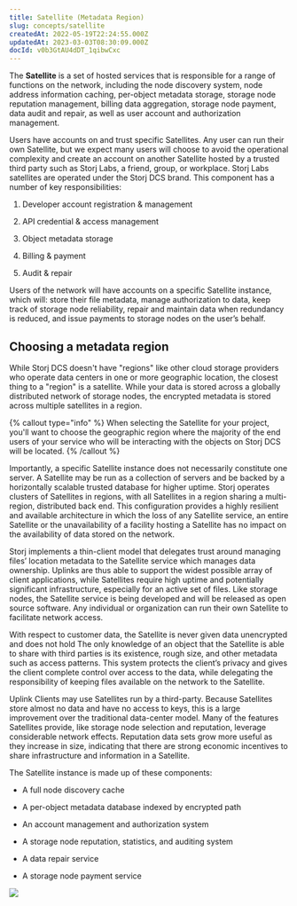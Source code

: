 ```yaml
---
title: Satellite (Metadata Region)
slug: concepts/satellite
createdAt: 2022-05-19T22:24:55.000Z
updatedAt: 2023-03-03T08:30:09.000Z
docId: v0b3GtAU4dDT_1qibwCxc
---
```


The **Satellite** is a set of hosted services that is responsible for a range of functions on the network, including the node discovery system, node address information caching,  per-object metadata storage, storage node reputation management, billing data aggregation, storage node payment, data audit and repair, as well as user account and authorization management.&#x20;

Users have accounts on and trust specific Satellites. Any user can run their own Satellite, but we expect many users will choose to avoid the operational complexity and create an account on another Satellite hosted by a trusted third party such as Storj Labs, a friend, group, or workplace. Storj Labs satellites are operated under the Storj DCS brand. This component has a number of key responsibilities:&#x20;

1.  Developer account registration & management&#x20;

2.  API credential & access management

3.  Object metadata storage

4.  Billing & payment&#x20;

5.  Audit & repair &#x20;

Users of the network will have accounts on a specific Satellite instance, which will: store their file metadata, manage authorization to data, keep track of storage node reliability, repair and maintain data when redundancy is reduced, and issue payments to storage nodes on the user’s behalf.&#x20;

## Choosing a metadata region

While Storj DCS doesn't have "regions" like other cloud storage providers who operate data centers in one or more geographic location, the closest thing to a "region" is a satellite. While your data is stored across a globally distributed network of storage nodes, the encrypted metadata is stored across multiple satellites in a region.&#x20;

{% callout type="info"  %} 
When selecting the Satellite for your project, you'll want to choose the geographic region where the majority of the end users of your service who will be interacting with the objects on Storj DCS will be located.
{% /callout %}

Importantly, a specific Satellite instance does not necessarily constitute one server. A Satellite may be run as a collection of servers and be backed by a horizontally scalable trusted database for higher uptime. Storj operates clusters of Satellites in regions, with all Satellites in a region sharing a multi-region, distributed back end. This configuration provides a highly resilient and available architecture in which the loss of any Satellite service, an entire Satellite or the unavailability of a facility hosting a Satellite has no impact on the availability of data stored on the network.

Storj implements a thin-client model that delegates trust around managing files’ location metadata to the Satellite service which manages data ownership. Uplinks are thus able to support the widest possible array of client applications, while Satellites require high uptime and potentially significant infrastructure, especially for an active set of files. Like storage nodes, the Satellite service is being developed and will be released as open source software. Any individual or organization can run their own Satellite to facilitate network access.

With respect to customer data, the Satellite is never given data unencrypted and does not hold [](docId\:yI4q9JDB3w01xEkFWA4_z) The only knowledge of an object that the Satellite is able to share with third parties is its existence, rough size, and other metadata such as access patterns. This system protects the client’s privacy and gives the client complete control over access to the data, while delegating the responsibility of keeping files available on the network to the Satellite.

Uplink Clients may use Satellites run by a third-party. Because Satellites store almost no data and have no access to keys, this is a large improvement over the traditional data-center model. Many of the features Satellites provide, like storage node selection and reputation, leverage considerable network effects. Reputation data sets grow more useful as they increase in size, indicating that there are strong economic incentives to share infrastructure and information in a Satellite.

The Satellite instance is made up of these components:

*   A full node discovery cache

*   A per-object metadata database indexed by encrypted path

*   An account management and authorization system

*   A storage node reputation, statistics, and auditing system

*   A data repair service

*   A storage node payment service

![](https://archbee-image-uploads.s3.amazonaws.com/kv3plx2xmXcUGcVl4Lttj/gLz7oZ6M4vakL8WRG8yyx_image.png)

